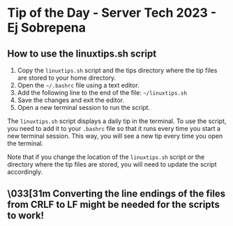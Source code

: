 # Tip of the Day - Server Tech 2023 - Ej Sobrepena


## How to use the linuxtips.sh script

1. Copy the `linuxtips.sh` script and the tips directory where the tip files are stored to your home directory.
2. Open the `~/.bashrc` file using a text editor.
3. Add the following line to the end of the file: `~/linuxtips.sh`
4. Save the changes and exit the editor.
5. Open a new terminal session to run the script.

The `linuxtips.sh` script displays a daily tip in the terminal. To use the script, you need to add it to your `.bashrc` file so that it runs every time you start a new terminal session. This way, you will see a new tip every time you open the terminal. 

Note that if you change the location of the `linuxtips.sh` script or the directory where the tip files are stored, you will need to update the script accordingly.

## \033[31m Converting the line endings of the files from CRLF to LF might be needed for the scripts to work!
